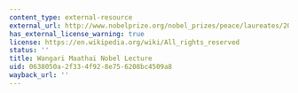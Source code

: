 ```yaml
---
content_type: external-resource
external_url: http://www.nobelprize.org/nobel_prizes/peace/laureates/2004/maathai-lecture-text.html
has_external_license_warning: true
license: https://en.wikipedia.org/wiki/All_rights_reserved
status: ''
title: Wangari Maathai Nobel Lecture
uid: 0638050a-2f33-4f92-8e75-6208bc4509a8
wayback_url: ''
---
```

